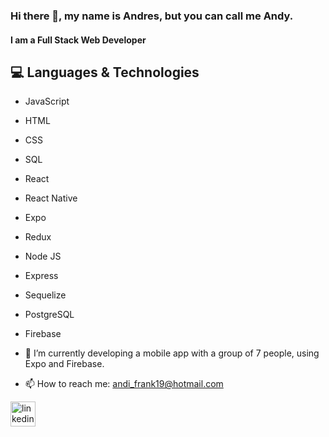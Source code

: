### Hi there 👋, my name is Andres, but you can call me Andy.
#### I am a Full Stack Web Developer

## 💻 Languages & Technologies
- JavaScript
- HTML
- CSS
- SQL
- React
- React Native
- Expo
- Redux 
- Node JS
- Express 
- Sequelize
- PostgreSQL
- Firebase 

- 🔭 I’m currently developing a mobile app with a group of 7 people, using Expo and Firebase.
- 📫 How to reach me: andi_frank19@hotmail.com 

[<img src='https://cdn.jsdelivr.net/npm/simple-icons@3.0.1/icons/linkedin.svg' alt='linkedin' height='40'>](https://www.linkedin.com/in/https://www.linkedin.com/in/andres-frank-866b10216//)  

<!--
**pruscius/pruscius** is a ✨ _special_ ✨ repository because its `README.md` (this file) appears on your GitHub profile.

Here are some ideas to get you started:

- 🔭 I’m currently working on ...
- 🌱 I’m currently learning ...
- 👯 I’m looking to collaborate on ...
- 🤔 I’m looking for help with ...
- 💬 Ask me about ...
- 📫 How to reach me: ...
- 😄 Pronouns: ...
- ⚡ Fun fact: ...
-->

